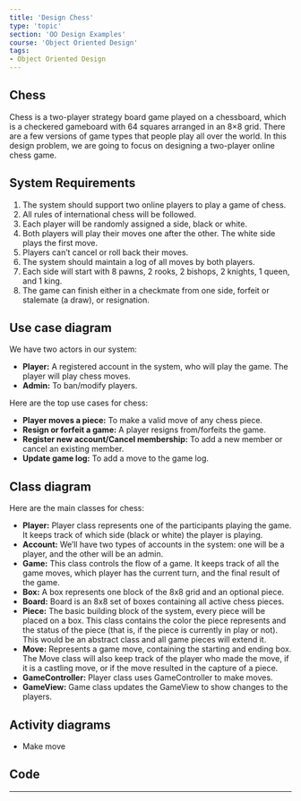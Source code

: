 ```yaml
---
title: 'Design Chess'
type: 'topic'
section: 'OO Design Examples'
course: 'Object Oriented Design'
tags:
- Object Oriented Design
---
```

## Chess
Chess is a two-player strategy board game played on a chessboard, which is a checkered gameboard with 64 squares arranged in an 8×8 grid. There are a few versions of game types that people play all over the world. In this design problem, we are going to focus on designing a two-player online chess game.

## System Requirements
1. The system should support two online players to play a game of chess.
1. All rules of international chess will be followed.
1. Each player will be randomly assigned a side, black or white.
1. Both players will play their moves one after the other. The white side plays the first move.
1. Players can’t cancel or roll back their moves.
1. The system should maintain a log of all moves by both players.
1. Each side will start with 8 pawns, 2 rooks, 2 bishops, 2 knights, 1 queen, and 1 king.
1. The game can finish either in a checkmate from one side, forfeit or stalemate (a draw), or resignation.

## Use case diagram
We have two actors in our system:
- **Player:** A registered account in the system, who will play the game. The player will play chess moves.
- **Admin:** To ban/modify players.

Here are the top use cases for chess:
- **Player moves a piece:** To make a valid move of any chess piece.
- **Resign or forfeit a game:** A player resigns from/forfeits the game.
- **Register new account/Cancel membership:** To add a new member or cancel an existing member.
- **Update game log:** To add a move to the game log.

## Class diagram
Here are the main classes for chess:
- **Player:** Player class represents one of the participants playing the game. It keeps track of which side (black or white) the player is playing.
- **Account:** We’ll have two types of accounts in the system: one will be a player, and the other will be an admin.
- **Game:** This class controls the flow of a game. It keeps track of all the game moves, which player has the current turn, and the final result of the game.
- **Box:** A box represents one block of the 8x8 grid and an optional piece.
- **Board:** Board is an 8x8 set of boxes containing all active chess pieces.
- **Piece:** The basic building block of the system, every piece will be placed on a box. This class contains the color the piece represents and the status of the piece (that is, if the piece is currently in play or not). This would be an abstract class and all game pieces will extend it.
- **Move:** Represents a game move, containing the starting and ending box. The Move class will also keep track of the player who made the move, if it is a castling move, or if the move resulted in the capture of a piece.
- **GameController:** Player class uses GameController to make moves.
- **GameView:** Game class updates the GameView to show changes to the players.

## Activity diagrams
- Make move

## Code

---

